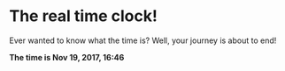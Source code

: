 # The real time clock!

Ever wanted to know what the time is? Well, your journey is about to end!

**The time is Nov 19, 2017, 16:46**